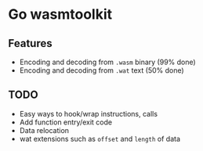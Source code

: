 # Go wasmtoolkit

## Features

* Encoding and decoding from `.wasm` binary (99% done)
* Encoding and decoding from `.wat` text (50% done)

## TODO

* Easy ways to hook/wrap instructions, calls
* Add function entry/exit code
* Data relocation
* wat extensions such as `offset` and `length` of data
